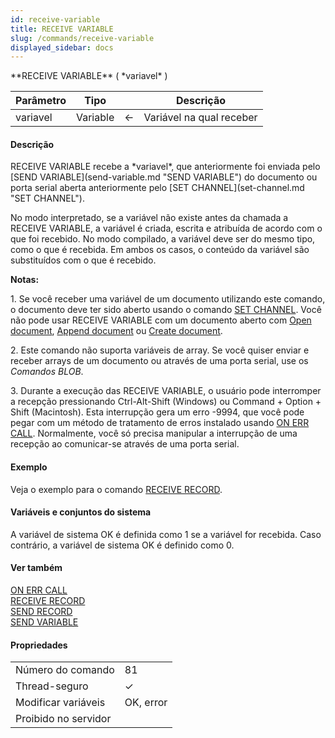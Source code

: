 ```yaml
---
id: receive-variable
title: RECEIVE VARIABLE
slug: /commands/receive-variable
displayed_sidebar: docs
---
```


<!--REF #_command_.RECEIVE VARIABLE.Syntax-->**RECEIVE VARIABLE** ( *variavel* )<!-- END REF-->
<!--REF #_command_.RECEIVE VARIABLE.Params-->
| Parâmetro | Tipo |  | Descrição |
| --- | --- | --- | --- |
| variavel | Variable | &#8592; | Variável na qual receber |

<!-- END REF-->

#### Descrição 

<!--REF #_command_.RECEIVE VARIABLE.Summary-->RECEIVE VARIABLE recebe a *variavel*, que anteriormente foi enviada pelo [SEND VARIABLE](send-variable.md "SEND VARIABLE") do documento ou porta serial aberta anteriormente pelo [SET CHANNEL](set-channel.md "SET CHANNEL").<!-- END REF--> 

No modo interpretado, se a variável não existe antes da chamada a RECEIVE VARIABLE, a variável é criada, escrita e atribuída de acordo com o que foi recebido. No modo compilado, a variável deve ser do mesmo tipo, como o que é recebida. Em ambos os casos, o conteúdo da variável são substituídos com o que é recebido.

**Notas:**

1\. Se você receber uma variável de um documento utilizando este comando, o documento deve ter sido aberto usando o comando [SET CHANNEL](set-channel.md "SET CHANNEL"). Você não pode usar RECEIVE VARIABLE com um documento aberto com [Open document](open-document.md "Open document"), [Append document](append-document.md "Append document") ou [Create document](create-document.md "Create document").  
  
2\. Este comando não suporta variáveis de array. Se você quiser enviar e receber arrays de um documento ou através de uma porta serial, use os *Comandos BLOB*.

3\. Durante a execução das RECEIVE VARIABLE, o usuário pode interromper a recepção pressionando Ctrl-Alt-Shift (Windows) ou Command + Option + Shift (Macintosh). Esta interrupção gera um erro -9994, que você pode pegar com um método de tratamento de erros instalado usando [ON ERR CALL](on-err-call.md "ON ERR CALL"). Normalmente, você só precisa manipular a interrupção de uma recepção ao comunicar-se através de uma porta serial.

#### Exemplo 

Veja o exemplo para o comando [RECEIVE RECORD](receive-record.md "RECEIVE RECORD").

#### Variáveis e conjuntos do sistema 

A variável de sistema OK é definida como 1 se a variável for recebida. Caso contrário, a variável de sistema OK é definido como 0.

#### Ver também 

[ON ERR CALL](on-err-call.md)  
[RECEIVE RECORD](receive-record.md)  
[SEND RECORD](send-record.md)  
[SEND VARIABLE](send-variable.md)  

#### Propriedades
|  |  |
| --- | --- |
| Número do comando | 81 |
| Thread-seguro | &check; |
| Modificar variáveis | OK, error |
| Proibido no servidor ||



